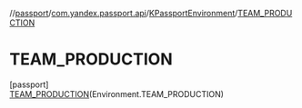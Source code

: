 //[passport](../../../../index.md)/[com.yandex.passport.api](../../index.md)/[KPassportEnvironment](../index.md)/[TEAM_PRODUCTION](index.md)

# TEAM_PRODUCTION

[passport]\
[TEAM_PRODUCTION](index.md)(Environment.TEAM_PRODUCTION)
